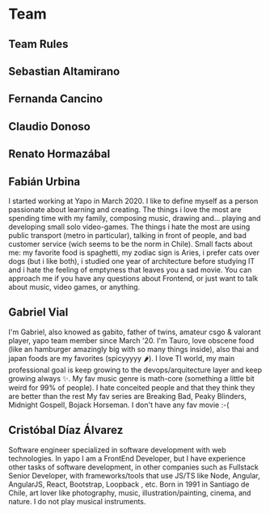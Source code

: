 # Team

## Team Rules

## Sebastian Altamirano

## Fernanda Cancino

## Claudio Donoso

## Renato Hormazábal

## Fabián Urbina

I started working at Yapo in March 2020. I like to define myself as a person passionate about learning and creating. The things i love the most are spending time with my family, composing music, drawing and... playing and developing small solo video-games. The things i hate the most are using public transport (metro in particular), talking in front of people, and bad customer service (wich seems to be the norm in Chile). Small facts about me: my favorite food is spaghetti, my zodiac sign is Aries, i prefer cats over dogs (but i like both), i studied one year of architecture before studying IT and i hate the feeling of emptyness that leaves you a sad movie. You can approach me if you have any questions about Frontend, or just want to talk about music, video games, or anything.

## Gabriel Vial

I'm Gabriel, also knowed as gabito, father of twins, amateur csgo & valorant player, yapo team member since March '20.
I'm Tauro, love obscene food (like an hamburger amazingly big with so many things inside), also thai and japan foods are my favorites (spicyyyyy 🌶).
I love TI world, my main professional goal is keep growing to the devops/arquitecture layer and keep growing always ✨.
My fav music genre is math-core (something a little bit weird for 99% of people).
I hate conceited people and that they think they are better than the rest
My fav series are Breaking Bad, Peaky Blinders, Midnight Gospell, Bojack Horseman.
I don't have any fav movie :-(

## Cristóbal Díaz Álvarez

Software engineer specialized in software development with web technologies. In yapo I am a FrontEnd Developer, but I have experience other tasks of software development, in other companies such as Fullstack Senior Developer, with frameworks/tools that use JS/TS like Node, Angular, AngularJS, React, Bootstrap, Loopback , etc. Born in 1991 in Santiago de Chile, art lover like photography, music, illustration/painting, cinema, and nature. I do not play musical instruments.

